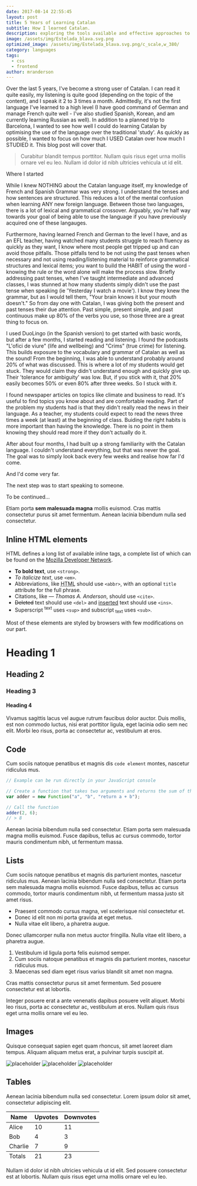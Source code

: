 ```yaml
---
date: 2017-08-14 22:55:45
layout: post
title: 5 Years of Learning Catalan
subtitle: How I learned Catalan.
description: exploring the tools available and effective approaches to language acquisition.
image: /assets/img/Estelada_blava.svg.png
optimized_image: /assets/img/Estelada_blava.svg.png/c_scale,w_380/
category: languages
tags:
  - css
  - frontend
author: mranderson
---
```


Over the last 5 years, I've become a strong user of Catalan. I can read it quite easily, my listening is quite good (depending on the topic of the content), and I speak it 2 to 3 times a month. Admittedly, it's not the first language I've learned to a high level (I have good command of German and manage French quite well - I've also studied Spanish, Korean, and am currently learning Russian as well). In addition to a planned trip to Barcelona, I wanted to see how well I could do learning Catalan by optimising the use of the language over the traditional 'study'. As quickly as possible, I wanted to focus on how much I USED Catalan over how much I STUDIED it. This blog post will cover that.

> Curabitur blandit tempus porttitor. Nullam quis risus eget urna mollis ornare vel eu leo. Nullam id dolor id nibh ultricies vehicula ut id elit.

Where I started

While I knew NOTHING about the Catalan language itself, my knowledge of French and Spanish Grammar was very strong. I understand the tenses and how sentences are structured. This reduces a lot of the mental confusion when learning ANY new foreign language. Between those two languages, there is a lot of lexical and grammatical crossover. Arguably, you're half way towards your goal of being able to use the language if you have previously acquired one of these langauges.

Furthermore, having learned French and German to the level I have, and as an EFL teacher, having watched many students struggle to reach fluency as quickly as they want, I know where most people get tripped up and can avoid those pitfalls. Those pitfalls tend to be not using the past tenses when necessary and not using reading/listening material to reinforce grammatical structures and lexical items; you want to build the HABIT of using the word - knowing the rule or the word alone will make the process slow. Briefly addressing past tenses, when I've taught intermediate and advanced classes, I was stunned at how many students simply didn't use the past tense when speaking (ie 'Yesterday I watch a movie'). I know they knew the grammar, but as I would tell them, "Your brain knows it but your mouth doesn't." So from day one with Catalan, I was giving both the present and past tenses their due attention. Past simple, present simple, and past continuous make up 80% of the verbs you use, so those three are a great thing to focus on.

I used DuoLingo (in the Spanish version) to get started with basic words, but after a few months, I started reading and listening. I found the podcasts "L'ofici de viure" (life and wellbeing) and "Crims" (true crime) for listening. This builds exposure to the vocabulary and grammar of Catalan as well as the sound! From the beginning, I was able to understand probably around 20% of what was discussed. This is where a lot of my students would get stuck. They would claim they didn't understand enough and quickly give up. Their 'tolerance for ambiguity' was low. But, if you stick with it, that 20% easily becomes 50% or even 80% after three weeks. So I stuck with it.

I found newspaper articles on topics like climate and business to read. It's useful to find topics you know about and are comfortable reading. Part of the problem my students had is that they didn't really read the news in their language. As a teacher, my students could expect to read the news three times a week (at least) at the beginning of class. Buiding the right habits is more important than having the knowledge. There is no point in them knowing they should read more if they don't actually do it.

After about four months, I had built up a strong familiarity with the Catalan language. I couldn't understand everything, but that was never the goal. The goal was to simply look back every few weeks and realise how far I'd come.

And I'd come very far. 

The next step was to start speaking to someone.

To be continued...

Etiam porta **sem malesuada magna** mollis euismod. Cras mattis consectetur purus sit amet fermentum. Aenean lacinia bibendum nulla sed consectetur.

## Inline HTML elements

HTML defines a long list of available inline tags, a complete list of which can be found on the [Mozilla Developer Network](https://developer.mozilla.org/en-US/docs/Web/HTML/Element).

- **To bold text**, use `<strong>`.
- *To italicize text*, use `<em>`.
- Abbreviations, like <abbr title="HyperText Markup Langage">HTML</abbr> should use `<abbr>`, with an optional `title` attribute for the full phrase.
- Citations, like <cite>&mdash; Thomas A. Anderson</cite>, should use `<cite>`.
- <del>Deleted</del> text should use `<del>` and <ins>inserted</ins> text should use `<ins>`.
- Superscript <sup>text</sup> uses `<sup>` and subscript <sub>text</sub> uses `<sub>`.

Most of these elements are styled by browsers with few modifications on our part.

# Heading 1

## Heading 2

### Heading 3

#### Heading 4

Vivamus sagittis lacus vel augue rutrum faucibus dolor auctor. Duis mollis, est non commodo luctus, nisi erat porttitor ligula, eget lacinia odio sem nec elit. Morbi leo risus, porta ac consectetur ac, vestibulum at eros.

## Code

Cum sociis natoque penatibus et magnis dis `code element` montes, nascetur ridiculus mus.

```js
// Example can be run directly in your JavaScript console

// Create a function that takes two arguments and returns the sum of those arguments
var adder = new Function("a", "b", "return a + b");

// Call the function
adder(2, 6);
// > 8
```

Aenean lacinia bibendum nulla sed consectetur. Etiam porta sem malesuada magna mollis euismod. Fusce dapibus, tellus ac cursus commodo, tortor mauris condimentum nibh, ut fermentum massa.

## Lists

Cum sociis natoque penatibus et magnis dis parturient montes, nascetur ridiculus mus. Aenean lacinia bibendum nulla sed consectetur. Etiam porta sem malesuada magna mollis euismod. Fusce dapibus, tellus ac cursus commodo, tortor mauris condimentum nibh, ut fermentum massa justo sit amet risus.

* Praesent commodo cursus magna, vel scelerisque nisl consectetur et.
* Donec id elit non mi porta gravida at eget metus.
* Nulla vitae elit libero, a pharetra augue.

Donec ullamcorper nulla non metus auctor fringilla. Nulla vitae elit libero, a pharetra augue.

1. Vestibulum id ligula porta felis euismod semper.
2. Cum sociis natoque penatibus et magnis dis parturient montes, nascetur ridiculus mus.
3. Maecenas sed diam eget risus varius blandit sit amet non magna.

Cras mattis consectetur purus sit amet fermentum. Sed posuere consectetur est at lobortis.

Integer posuere erat a ante venenatis dapibus posuere velit aliquet. Morbi leo risus, porta ac consectetur ac, vestibulum at eros. Nullam quis risus eget urna mollis ornare vel eu leo.

## Images

Quisque consequat sapien eget quam rhoncus, sit amet laoreet diam tempus. Aliquam aliquam metus erat, a pulvinar turpis suscipit at.

![placeholder](https://placehold.it/800x400 "Large example image")
![placeholder](https://placehold.it/400x200 "Medium example image")
![placeholder](https://placehold.it/200x200 "Small example image")

## Tables

Aenean lacinia bibendum nulla sed consectetur. Lorem ipsum dolor sit amet, consectetur adipiscing elit.

<table>
  <thead>
    <tr>
      <th>Name</th>
      <th>Upvotes</th>
      <th>Downvotes</th>
    </tr>
  </thead>
  <tfoot>
    <tr>
      <td>Totals</td>
      <td>21</td>
      <td>23</td>
    </tr>
  </tfoot>
  <tbody>
    <tr>
      <td>Alice</td>
      <td>10</td>
      <td>11</td>
    </tr>
    <tr>
      <td>Bob</td>
      <td>4</td>
      <td>3</td>
    </tr>
    <tr>
      <td>Charlie</td>
      <td>7</td>
      <td>9</td>
    </tr>
  </tbody>
</table>

Nullam id dolor id nibh ultricies vehicula ut id elit. Sed posuere consectetur est at lobortis. Nullam quis risus eget urna mollis ornare vel eu leo.















